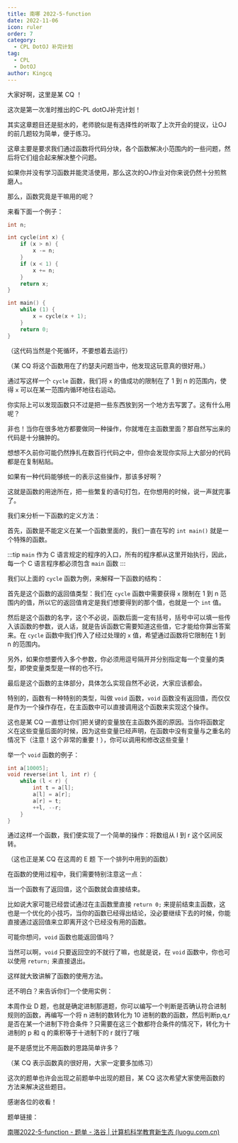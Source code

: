 ```yaml
---
title: 南哪 2022-5-function
date: 2022-11-06
icon: ruler
order: 7
category:
  - CPL DotOJ 补完计划
tag:
  - CPL
  - DotOJ
author: Kingcq
---
```


大家好啊，这里是某 CQ ！

这次是第一次准时推出的C-PL dotOJ补完计划！

其实这章题目还是挺水的，老师貌似是有选择性的听取了上次开会的提议，让OJ的前几题较为简单，便于练习。

这章主要是要求我们通过函数将代码分块，各个函数解决小范围内的一些问题，然后将它们组合起来解决整个问题。

如果你并没有学习函数并能灵活使用，那么这次的OJ作业对你来说仍然十分煎熬磨人。

那么，函数究竟是干嘛用的呢？

来看下面一个例子：

```c
int n;

int cycle(int x) {
    if (x > n) {
        x -= n;
    }
    if (x < 1) {
        x += n;
    }
    return x;
}

int main() {
    while (1) {
        x = cycle(x + 1);
    }
    return 0;
}
```

（这代码当然是个死循环，不要想着去运行）

（某 CQ 将这个函数用在了约瑟夫问题当中，他发现这玩意真的很好用。）

通过写这样一个 `cycle` 函数，我们将 `x` 的值成功的限制在了 1 到 n 的范围内，使得 `x` 可以在某一范围内循环地往右运动。

你实际上可以发现函数只不过是把一些东西放到另一个地方去写罢了。这有什么用呢？

非也！当你在很多地方都要做同一种操作，你就堆在主函数里面？那自然写出来的代码是十分臃肿的。

想想不久前你可能仍然挣扎在数百行代码之中，但你会发现你实际上大部分的代码都是在复制粘贴。

如果有一种代码能够统一的表示这些操作，那该多好啊？

这就是函数的用途所在，把一些繁复的语句打包，在你想用的时候，说一声就完事了。

我们来分析一下函数的定义方法：

首先，函数是不能定义在某一个函数里面的，我们一直在写的 `int main()` 就是一个特殊的函数。

:::tip
`main` 作为 C 语言规定的程序的入口，所有的程序都从这里开始执行，因此，每一个 C 语言程序都必须包含 `main` 函数
:::

我们以上面的 `cycle` 函数为例，来解释一下函数的结构：

首先是这个函数的返回值类型：我们在 `cycle` 函数中需要获得 `x` 限制在 1 到 n 范围内的值，所以它的返回值肯定是我们想要得到的那个值，也就是一个 `int` 值。

然后是这个函数的名字，这个不必说，函数后面一定有括号，括号中可以填一些传入该函数的参数，说人话，就是告诉函数它需要知道这些值，它才能给你算出答案来。在 `cycle` 函数中我们传入了经过处理的 `x` 值，希望通过函数将它限制在 1 到 n 的范围内。

另外，如果你想要传入多个参数，你必须用逗号隔开并分别指定每一个变量的类型，即使变量类型是一样的也不行。

最后是这个函数的主体部分，具体怎么实现自然不必说，大家应该都会。

特别的，函数有一种特别的类型，叫做 `void` 函数，`void` 函数没有返回值，而仅仅是作为一个操作存在，在主函数中可以直接调用这个函数来实现这个操作。

这也是某 CQ 一直想让你们把关键的变量放在主函数外面的原因。当你将函数定义在这些变量后面的时候，因为这些变量已经声明，在函数中没有变量与之重名的情况下（注意！这个非常的重要！），你可以调用和修改这些变量！

举一个 `void` 函数的例子：

```c
int a[10005];
void reverse(int l, int r) {
    while (l < r) {
        int t = a[l];
        a[l] = a[r];
        a[r] = t;
        ++l, --r;
    }
}
```

通过这样一个函数，我们便实现了一个简单的操作：将数组从 l 到 r 这个区间反转。

（这也正是某 CQ 在这周的 E 题 下一个排列中用到的函数）

在函数的使用过程中，我们需要特别注意这一点：

当一个函数有了返回值，这个函数就会直接结束。

比如说大家可能已经尝试通过在主函数里直接 `return 0;` 来提前结束主函数，这也是一个优化的小技巧，当你的函数已经得出结论，没必要继续下去的时候，你能直接通过返回值来立即离开这个已经没有用的函数。

可能你想问，`void` 函数也能返回值吗？

当然可以啊，`void` 只要返回空的不就行了嘛，也就是说，在 `void` 函数中，你也可以使用 `return;` 来直接退出。

这样就大致讲解了函数的使用方法。

还不明白？来告诉你们一个使用实例：

本周作业 D 题，也就是确定进制那道题，你可以编写一个判断是否确认符合进制规则的函数，再编写一个将 n 进制的数转化为 10 进制的数的函数，然后判断p,q,r是否在某一个进制下符合条件？只需要在这三个数都符合条件的情况下，转化为十进制的 p 和 q 的乘积等于十进制下的 r 就行了哦

是不是感觉比不用函数的思路简单许多？

（某 CQ 表示函数真的很好用，大家一定要多加练习）

这次的题单也许会出现之前题单中出现的题目，某 CQ 这次希望大家使用函数的方法来解决这些题目。

感谢各位的收看！

题单链接：

[南哪2022-5-function - 题单 - 洛谷 | 计算机科学教育新生态 (luogu.com.cn)](https://www.luogu.com.cn/training/243762)
